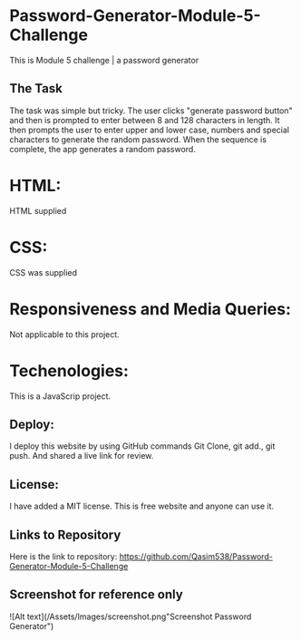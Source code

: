 # Password-Generator-Module-5-Challenge
This is Module 5 challenge | a password generator


## The Task
The task was simple but tricky. The user clicks "generate password button" and then is prompted to enter between 8 and 128 characters in length. It then prompts the user to enter upper and lower case, numbers and special characters to generate the random password. When the sequence is complete, the app generates a random password.

# HTML:
HTML supplied


# CSS:
CSS was supplied

# Responsiveness and Media Queries:
Not applicable to this project.


# Techenologies:
This is a JavaScrip project.


## Deploy:
I deploy this website by using GitHub commands 
Git Clone, git add., git push.
And shared a live link for review.


## License:
I have added a MIT license. This is free website and anyone can use it.


## Links to Repository
Here is the link to repository:
https://github.com/Qasim538/Password-Generator-Module-5-Challenge

## Screenshot for reference only

![Alt text](/Assets/Images/screenshot.png"Screenshot Password Generator")
